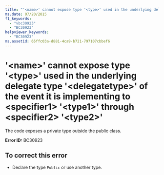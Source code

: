 ```yaml
---
title: "'<name>' cannot expose type '<type>' used in the underlying delegate type '<delegatetype>' of the event it is implementing to <specifier1> '<type1>' through <specifier2> '<type2>'"
ms.date: 07/20/2015
f1_keywords: 
  - "vbc30923"
  - "BC30923"
helpviewer_keywords: 
  - "BC30923"
ms.assetid: 65ffc03a-d881-4ca9-b721-797107cbbef6
---
```

# '\<name>' cannot expose type '\<type>' used in the underlying delegate type '\<delegatetype>' of the event it is implementing to \<specifier1> '\<type1>' through \<specifier2> '\<type2>'
The code exposes a private type outside the public class.  
  
 **Error ID:** BC30923  
  
## To correct this error  
  
- Declare the type `Public` or use another type.
